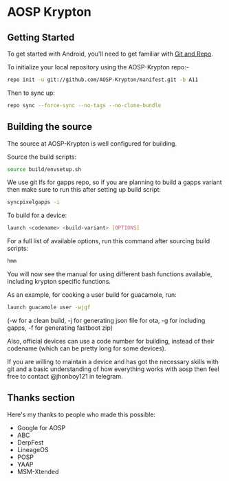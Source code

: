 AOSP Krypton
==============

Getting Started
---------------

To get started with Android, you'll need to get
familiar with [Git and Repo](http://source.android.com/source/using-repo.html).

To initialize your local repository using the AOSP-Krypton repo:-

```bash
repo init -u git://github.com/AOSP-Krypton/manifest.git -b A11
```
Then to sync up:
```bash
repo sync --force-sync --no-tags --no-clone-bundle
```

Building the source
---------------

The source at AOSP-Krypton is well configured for building.

Source the build scripts:
```bash
source build/envsetup.sh
```

We use git lfs for gapps repo, so if you are planning to build a gapps variant then make sure to run this after setting up build script:
```bash
syncpixelgapps -i
```

To build for a device:
```bash
launch <codename> <build-variant> [OPTIONS]
```
For a full list of available options, run this command after sourcing build scripts:
```bash
hmm
```
You will now see the manual for using different bash functions available, including krypton specific functions.

As an example, for cooking a user build for guacamole, run:
```bash
launch guacamole user -wjgf
```
(-w for a clean build, -j for generating json file for ota, -g for including gapps, -f for generating fastboot zip)

Also, official devices can use a code number for building, instead of their codename (which can be pretty long for some devices).

If you are willing to maintain a device and has got the necessary skills with git and a basic understanding of how everything works with aosp then feel free to contact @jhonboy121 in telegram.

## Thanks section ##

Here's my thanks to people who made this possible:

* Google for AOSP
* ABC
* DerpFest
* LineageOS
* POSP
* YAAP
* MSM-Xtended
